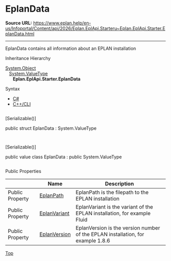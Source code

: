 # EplanData

**Source URL:** https://www.eplan.help/en-us/Infoportal/Content/api/2026/Eplan.EplApi.Starteru~Eplan.EplApi.Starter.EplanData.html

---

EplanData contains all information about an EPLAN installation

Inheritance Hierarchy

[System.Object](#)  
   [System.ValueType](#)  
      **Eplan.EplApi.Starter.EplanData**

Syntax

- [C#](#i-syntax-CS)
- [C++/CLI](#i-syntax-CPP2005)

```
```
[Serializable()]

public struct EplanData : System.ValueType
```
```

```
```
[Serializable()]

public value class EplanData : public System.ValueType
```
```





Public Properties

|  | Name | Description |
| --- | --- | --- |
| Public Property | [EplanPath](Eplan.EplApi.Starteru~Eplan.EplApi.Starter.EplanData~EplanPath.html) | EplanPath is the filepath to the EPLAN installation |
| Public Property | [EplanVariant](Eplan.EplApi.Starteru~Eplan.EplApi.Starter.EplanData~EplanVariant.html) | EplanVariant is the variant of the EPLAN installation, for example Fluid |
| Public Property | [EplanVersion](Eplan.EplApi.Starteru~Eplan.EplApi.Starter.EplanData~EplanVersion.html) | EplanVersion is the version number of the EPLAN installation, for example 1.8.6 |

[Top](#top)
